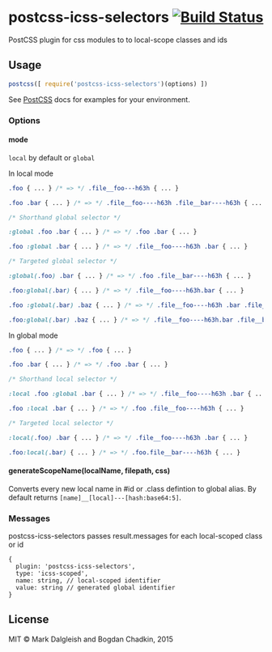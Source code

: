 # postcss-icss-selectors [![Build Status][travis-img]][travis]

[PostCSS]: https://github.com/postcss/postcss
[travis-img]: https://travis-ci.org/css-modules/postcss-icss-selectors.svg
[travis]: https://travis-ci.org/css-modules/postcss-icss-selectors

PostCSS plugin for css modules to to local-scope classes and ids

## Usage

```js
postcss([ require('postcss-icss-selectors')(options) ])
```

See [PostCSS] docs for examples for your environment.

### Options

#### mode

`local` by default or `global`

In local mode

```css
.foo { ... } /* => */ .file__foo---h63h { ... }

.foo .bar { ... } /* => */ .file__foo----h63h .file__bar----h63h { ... }

/* Shorthand global selector */

:global .foo .bar { ... } /* => */ .foo .bar { ... }

.foo :global .bar { ... } /* => */ .file__foo----h63h .bar { ... }

/* Targeted global selector */

:global(.foo) .bar { ... } /* => */ .foo .file__bar----h63h { ... }

.foo:global(.bar) { ... } /* => */ .file__foo----h63h.bar { ... }

.foo :global(.bar) .baz { ... } /* => */ .file__foo----h63h .bar .file__baz----h63h { ... }

.foo:global(.bar) .baz { ... } /* => */ .file__foo----h63h.bar .file__baz----h63h { ... }
```

In global mode

```css
.foo { ... } /* => */ .foo { ... }

.foo .bar { ... } /* => */ .foo .bar { ... }

/* Shorthand local selector */

:local .foo :global .bar { ... } /* => */ .file__foo----h63h .bar { ... }

.foo :local .bar { ... } /* => */ .foo .file__foo----h63h { ... }

/* Targeted local selector */

:local(.foo) .bar { ... } /* => */ .file__foo----h63h .bar { ... }

.foo:local(.bar) { ... } /* => */ .foo.file__bar----h63h { ... }

```

#### generateScopeName(localName, filepath, css)

Converts every new local name in #id or .class defintion to global alias.
By default returns `[name]__[local]---[hash:base64:5]`.

### Messages

postcss-icss-selectors passes result.messages for each local-scoped class or id

```
{
  plugin: 'postcss-icss-selectors',
  type: 'icss-scoped',
  name: string, // local-scoped identifier
  value: string // generated global identifier
}
```

## License

MIT © Mark Dalgleish and Bogdan Chadkin, 2015

